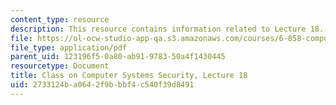 ```yaml
---
content_type: resource
description: This resource contains information related to Lecture 18.
file: https://ol-ocw-studio-app-qa.s3.amazonaws.com/courses/6-858-computer-systems-security-fall-2014/2733124ba0642f9bbbf4c540f39d8491_MIT6_858F14_lec18.pdf
file_type: application/pdf
parent_uid: 123196f5-0a80-ab91-9783-50a4f1430445
resourcetype: Document
title: Class on Computer Systems Security, Lecture 18
uid: 2733124b-a064-2f9b-bbf4-c540f39d8491
---
```

